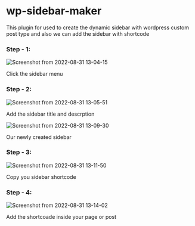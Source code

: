 # wp-sidebar-maker
This plugin for used to create the dynamic sidebar with wordpress custom post type and also we can add the sidebar with shortcode

### Step - 1:
![Screenshot from 2022-08-31 13-04-15](https://user-images.githubusercontent.com/102505605/187619965-d7903147-61bb-4496-9640-e272d75311d2.png)

Click the sidebar menu

### Step - 2:
![Screenshot from 2022-08-31 13-05-51](https://user-images.githubusercontent.com/102505605/187620266-0a93abbd-f9f5-4b71-a26c-a5a2437be82f.png)

Add the sidebar title and descrption

![Screenshot from 2022-08-31 13-09-30](https://user-images.githubusercontent.com/102505605/187621130-a55b846e-9bcc-4475-b7af-06437e74b179.png)

Our newly created sidebar

### Step - 3:

![Screenshot from 2022-08-31 13-11-50](https://user-images.githubusercontent.com/102505605/187621405-85a9b719-f5f6-49d5-80fb-32f9ec08d4a0.png)

Copy you sidebar shortcode

### Step - 4:

![Screenshot from 2022-08-31 13-14-02](https://user-images.githubusercontent.com/102505605/187621773-2791c45c-6245-41b3-898b-c12eabf07909.png)

Add the shortcoade inside your page or post
